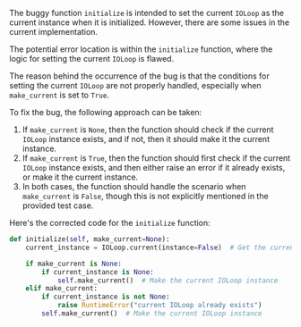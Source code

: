 The buggy function `initialize` is intended to set the current `IOLoop` as the current instance when it is initialized. However, there are some issues in the current implementation.

The potential error location is within the `initialize` function, where the logic for setting the current `IOLoop` is flawed.

The reason behind the occurrence of the bug is that the conditions for setting the current `IOLoop` are not properly handled, especially when `make_current` is set to `True`.

To fix the bug, the following approach can be taken:
1. If `make_current` is `None`, then the function should check if the current `IOLoop` instance exists, and if not, then it should make it the current instance.
2. If `make_current` is `True`, then the function should first check if the current `IOLoop` instance exists, and then either raise an error if it already exists, or make it the current instance.
3. In both cases, the function should handle the scenario when `make_current` is `False`, though this is not explicitly mentioned in the provided test case.

Here's the corrected code for the `initialize` function:

```python
def initialize(self, make_current=None):
    current_instance = IOLoop.current(instance=False)  # Get the current IOLoop instance

    if make_current is None:
        if current_instance is None:
            self.make_current()  # Make the current IOLoop instance
    elif make_current:
        if current_instance is not None:
            raise RuntimeError("current IOLoop already exists")
        self.make_current()  # Make the current IOLoop instance
```